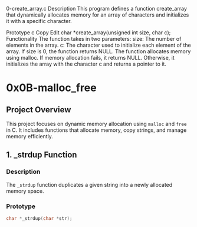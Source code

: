 0-create_array.c
Description
This program defines a function create_array that dynamically allocates memory for an array of characters and initializes it with a specific character.

Prototype
c
Copy
Edit
char *create_array(unsigned int size, char c);
Functionality
The function takes in two parameters:
size: The number of elements in the array.
c: The character used to initialize each element of the array.
If size is 0, the function returns NULL.
The function allocates memory using malloc.
If memory allocation fails, it returns NULL.
Otherwise, it initializes the array with the character c and returns a pointer to it.



# 0x0B-malloc_free

## **Project Overview**
This project focuses on dynamic memory allocation using `malloc` and `free` in C. It includes functions that allocate memory, copy strings, and manage memory efficiently.

## **1. _strdup Function**
### **Description**
The `_strdup` function duplicates a given string into a newly allocated memory space.

### **Prototype**
```c
char *_strdup(char *str);



